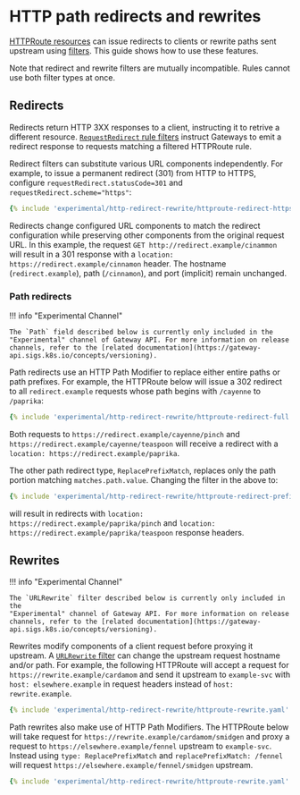 # HTTP path redirects and rewrites

[HTTPRoute resources](/api-types/httproute) can issue redirects to
clients or rewrite paths sent upstream using
[filters](/api-types/httproute#filters-optional). This guide shows how
to use these features.

Note that redirect and rewrite filters are mutually incompatible. Rules cannot
use both filter types at once.

## Redirects

Redirects return HTTP 3XX responses to a client, instructing it to retrive a
different resource. [`RequestRedirect` rule
filters](/references/spec/#gateway.networking.k8s.io/v1beta1.HTTPRequestRedirectFilter)
instruct Gateways to emit a redirect response to requests matching a filtered
HTTPRoute rule.

Redirect filters can substitute various URL components independently. For
example, to issue a permanent redirect (301) from HTTP to HTTPS, configure
`requestRedirect.statusCode=301` and `requestRedirect.scheme="https"`:

```yaml
{% include 'experimental/http-redirect-rewrite/httproute-redirect-https.yaml' %}
```

Redirects change configured URL components to match the redirect configuration
while preserving other components from the original request URL. In this
example, the request `GET http://redirect.example/cinammon` will result in a
301 response with a `location: https://redirect.example/cinnamon` header. The
hostname (`redirect.example`), path (`/cinnamon`), and port (implicit) remain
unchanged.

### Path redirects

!!! info "Experimental Channel"

    The `Path` field described below is currently only included in the
    "Experimental" channel of Gateway API. For more information on release
    channels, refer to the [related documentation](https://gateway-api.sigs.k8s.io/concepts/versioning).

Path redirects use an HTTP Path Modifier to replace either entire paths or path
prefixes. For example, the HTTPRoute below will issue a 302 redirect to all
`redirect.example` requests whose path begins with `/cayenne` to `/paprika`:

```yaml
{% include 'experimental/http-redirect-rewrite/httproute-redirect-full.yaml' %}
```

Both requests to
`https://redirect.example/cayenne/pinch` and
`https://redirect.example/cayenne/teaspoon` will receive a redirect with a
`location: https://redirect.example/paprika`.

The other path redirect type, `ReplacePrefixMatch`, replaces only the path
portion matching `matches.path.value`. Changing the filter in the above to:

```yaml
{% include 'experimental/http-redirect-rewrite/httproute-redirect-prefix.yaml' %}
```

will result in redirects with `location:
https://redirect.example/paprika/pinch` and `location:
https://redirect.example/paprika/teaspoon` response headers.

## Rewrites

!!! info "Experimental Channel"

    The `URLRewrite` filter described below is currently only included in the
    "Experimental" channel of Gateway API. For more information on release
    channels, refer to the [related documentation](https://gateway-api.sigs.k8s.io/concepts/versioning).

Rewrites modify components of a client request before proxying it upstream. A
[`URLRewrite`
filter](/references/spec/#gateway.networking.k8s.io/v1beta1.HTTPURLRewriteFilter)
can change the upstream request hostname and/or path. For example, the
following HTTPRoute will accept a request for
`https://rewrite.example/cardamom` and send it upstream to `example-svc` with
`host: elsewhere.example` in request headers instead of `host:
rewrite.example`.

```yaml
{% include 'experimental/http-redirect-rewrite/httproute-rewrite.yaml' %}
```

Path rewrites also make use of HTTP Path Modifiers. The HTTPRoute below
will take request for `https://rewrite.example/cardamom/smidgen` and proxy a
request to `https://elsewhere.example/fennel` upstream to `example-svc`.
Instead using `type: ReplacePrefixMatch` and `replacePrefixMatch: /fennel` will
request `https://elsewhere.example/fennel/smidgen` upstream.

```yaml
{% include 'experimental/http-redirect-rewrite/httproute-rewrite.yaml' %}
```
